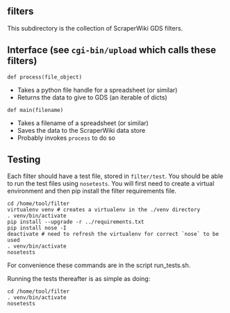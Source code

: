 filters
-------

This subdirectory is the collection of ScraperWiki GDS filters.

Interface (see `cgi-bin/upload` which calls these filters)
----------------------------------------------------------

`def process(file_object)`

- Takes a python file handle for a spreadsheet (or similar)
- Returns the data to give to GDS (an iterable of dicts)

`def main(filename)`

- Takes a filename of a spreadsheet (or similar)
- Saves the data to the ScraperWiki data store
- Probably invokes `process` to do so

Testing
-------

Each filter should have a test file, stored in `filter/test`.
You should be able to run the test files using `nosetests`. 
You will first need to create a virtual environment and then
pip install the filter requirements file.

```shell
cd /home/tool/filter
virtualenv venv # creates a virtualenv in the ./venv directory
. venv/bin/activate
pip install --upgrade -r ../requirements.txt
pip install nose -I
deactivate # need to refresh the virtualenv for correct `nose` to be used 
. venv/bin/activate
nosetests
```

For convenience these commands are in the script run_tests.sh.

Running the tests thereafter is as simple as doing:

```shell
cd /home/tool/filter
. venv/bin/activate
nosetests
```
